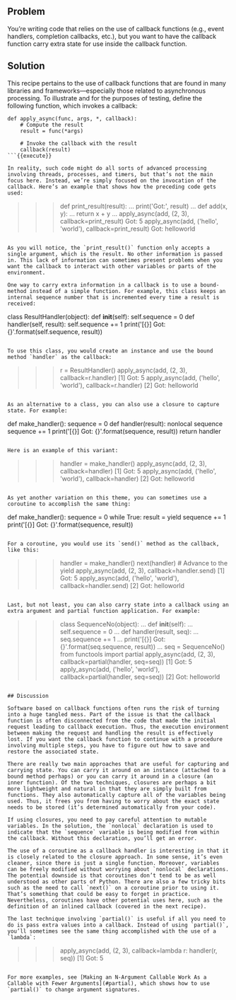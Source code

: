 ## Problem

You’re writing code that relies on the use of callback functions (e.g., event handlers, completion callbacks, etc.), but you want to have the callback function carry extra state for use inside the callback function.

## Solution

This recipe pertains to the use of callback functions that are found in many libraries and frameworks—​especially those related to asynchronous processing. To illustrate and for the purposes of testing, define the following function, which invokes a callback:

```
def apply_async(func, args, *, callback):
    # Compute the result
    result = func(*args)

    # Invoke the callback with the result
    callback(result)
```{{execute}}

In reality, such code might do all sorts of advanced processing involving threads, processes, and timers, but that’s not the main focus here. Instead, we’re simply focused on the invocation of the callback. Here’s an example that shows how the preceding code gets used:

```
>>> def print_result(result):
...     print('Got:', result)
...
>>> def add(x, y):
...     return x + y
...
>>> apply_async(add, (2, 3), callback=print_result)
Got: 5
>>> apply_async(add, ('hello', 'world'), callback=print_result)
Got: helloworld
>>>
```{{execute}}

As you will notice, the `print_result()` function only accepts a single argument, which is the result. No other information is passed in. This lack of information can sometimes present problems when you want the callback to interact with other variables or parts of the environment.

One way to carry extra information in a callback is to use a bound-method instead of a simple function. For example, this class keeps an internal sequence number that is incremented every time a result is received:

```
class ResultHandler(object):
    def __init__(self):
        self.sequence = 0
    def handler(self, result):
        self.sequence += 1
        print('[{}] Got: {}'.format(self.sequence, result))
```{{execute}}

To use this class, you would create an instance and use the bound method `handler` as the callback:

```
>>> r = ResultHandler()
>>> apply_async(add, (2, 3), callback=r.handler)
[1] Got: 5
>>> apply_async(add, ('hello', 'world'), callback=r.handler)
[2] Got: helloworld
>>>
```{{execute}}

As an alternative to a class, you can also use a closure to capture state. For example:

```
def make_handler():
    sequence = 0
    def handler(result):
        nonlocal sequence
        sequence += 1
        print('[{}] Got: {}'.format(sequence, result))
    return handler
```{{execute}}

Here is an example of this variant:

```
>>> handler = make_handler()
>>> apply_async(add, (2, 3), callback=handler)
[1] Got: 5
>>> apply_async(add, ('hello', 'world'), callback=handler)
[2] Got: helloworld
>>>
```{{execute}}

As yet another variation on this theme, you can sometimes use a coroutine to accomplish the same thing:

```
def make_handler():
    sequence = 0
    while True:
        result = yield
        sequence += 1
        print('[{}] Got: {}'.format(sequence, result))
```{{execute}}

For a coroutine, you would use its `send()` method as the callback, like this:

```
>>> handler = make_handler()
>>> next(handler)        # Advance to the yield
>>> apply_async(add, (2, 3), callback=handler.send)
[1] Got: 5
>>> apply_async(add, ('hello', 'world'), callback=handler.send)
[2] Got: helloworld
>>>
```{{execute}}

Last, but not least, you can also carry state into a callback using an extra argument and partial function application. For example:

```
>>> class SequenceNo(object):
...     def __init__(self):
...         self.sequence = 0
...
>>> def handler(result, seq):
...     seq.sequence += 1
...     print('[{}] Got: {}'.format(seq.sequence, result))
...
>>> seq = SequenceNo()
>>> from functools import partial
>>> apply_async(add, (2, 3), callback=partial(handler, seq=seq))
[1] Got: 5
>>> apply_async(add, ('hello', 'world'), callback=partial(handler, seq=seq))
[2] Got: helloworld
>>>
```{{execute}}

## Discussion

Software based on callback functions often runs the risk of turning into a huge tangled mess. Part of the issue is that the callback function is often disconnected from the code that made the initial request leading to callback execution. Thus, the execution environment between making the request and handling the result is effectively lost. If you want the callback function to continue with a procedure involving multiple steps, you have to figure out how to save and restore the associated state.

There are really two main approaches that are useful for capturing and carrying state. You can carry it around on an instance (attached to a bound method perhaps) or you can carry it around in a closure (an inner function). Of the two techniques, closures are perhaps a bit more lightweight and natural in that they are simply built from functions. They also automatically capture all of the variables being used. Thus, it frees you from having to worry about the exact state needs to be stored (it’s determined automatically from your code).

If using closures, you need to pay careful attention to mutable variables. In the solution, the `nonlocal` declaration is used to indicate that the `sequence` variable is being modified from within the callback. Without this declaration, you’ll get an error.

The use of a coroutine as a callback handler is interesting in that it is closely related to the closure approach. In some sense, it’s even cleaner, since there is just a single function. Moreover, variables can be freely modified without worrying about `nonlocal` declarations. The potential downside is that coroutines don’t tend to be as well understood as other parts of Python. There are also a few tricky bits such as the need to call `next()` on a coroutine prior to using it. That’s something that could be easy to forget in practice. Nevertheless, coroutines have other potential uses here, such as the definition of an inlined callback (covered in the next recipe).

The last technique involving `partial()` is useful if all you need to do is pass extra values into a callback. Instead of using `partial()`, you’ll sometimes see the same thing accomplished with the use of a `lambda`:

```
>>> apply_async(add, (2, 3), callback=lambda r: handler(r, seq))
[1] Got: 5
>>>
```{{execute}}

For more examples, see [Making an N-Argument Callable Work As a Callable with Fewer Arguments](#partial), which shows how to use `partial()` to change argument signatures.